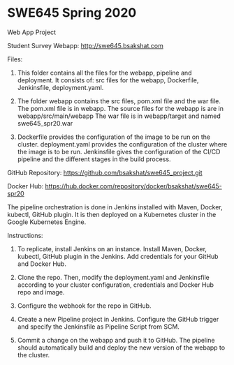 # SWE645 Spring 2020
Web App Project

Student Survey Webapp:
   http://swe645.bsakshat.com

Files:
1. This folder contains all the files for the webapp, pipeline and deployment.
   It consists of: src files for the webapp, Dockerfile, Jenkinsfile, deployment.yaml.

2. The folder webapp contains the src files, pom.xml file and the war file. 
   The pom.xml file is in webapp.
   The source files for the webapp is are in webapp/src/main/webapp
   The war file is in webapp/target and named swe645_spr20.war

3. Dockerfile provides the configuration of the image to be run on the cluster.
   deployment.yaml provides the configuration of the cluster where the image is to be run.
   Jenkinsfile gives the configuration of the CI/CD pipeline and the different stages in the build process.


GitHub Repository:
https://github.com/bsakshat/swe645_project.git

Docker Hub:
https://hub.docker.com/repository/docker/bsakshat/swe645-spr20

The pipeline orchestration is done in Jenkins installed with Maven, Docker, kubectl, GitHub plugin. It is then deployed on a Kubernetes cluster in the Google Kubernetes Engine.

Instructions:
1. To replicate, install Jenkins on an instance. Install Maven, Docker, kubectl, GitHub plugin in the Jenkins. Add credentials for your GitHub and Docker Hub.

2. Clone the repo. Then, modify the deployment.yaml and Jenkinsfile according to your cluster configuration, credentials and Docker Hub repo and image.

3. Configure the webhook for the repo in GitHub.

4. Create a new Pipeline project in Jenkins. Configure the GitHub trigger and specify the Jenkinsfile as Pipeline Script from SCM.

5. Commit a change on the webapp and push it to GitHub. The pipeline should automatically build and deploy the new version of the webapp to the cluster.
